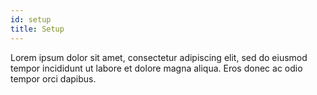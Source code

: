 ```yaml
---
id: setup
title: Setup
---
```

Lorem ipsum dolor sit amet, consectetur adipiscing elit, sed do eiusmod tempor incididunt ut labore et dolore magna aliqua. Eros donec ac odio tempor orci dapibus.
